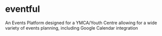 # eventful

An Events Platform designed for a YMCA/Youth Centre allowing for a wide variety of events planning, including Google Calendar integration

